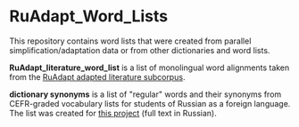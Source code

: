 # RuAdapt_Word_Lists

This repository contains word lists that were created from parallel simplification/adaptation data or from other dictionaries and word lists.

**RuAdapt_literature_word_list** is a list of monolingual word alignments taken from the [RuAdapt adapted literature subcorpus](https://github.com/Digital-Pushkin-Lab/RuAdapt/tree/main/Adapted_literature).

**dictionary synonyms** is a list of "regular" words and their synonyms from CEFR-graded vocabulary lists for students of Russian as a foreign language. The list was created for [this project](https://www.hse.ru/en/edu/vkr/182626286) (full text in Russian). 

